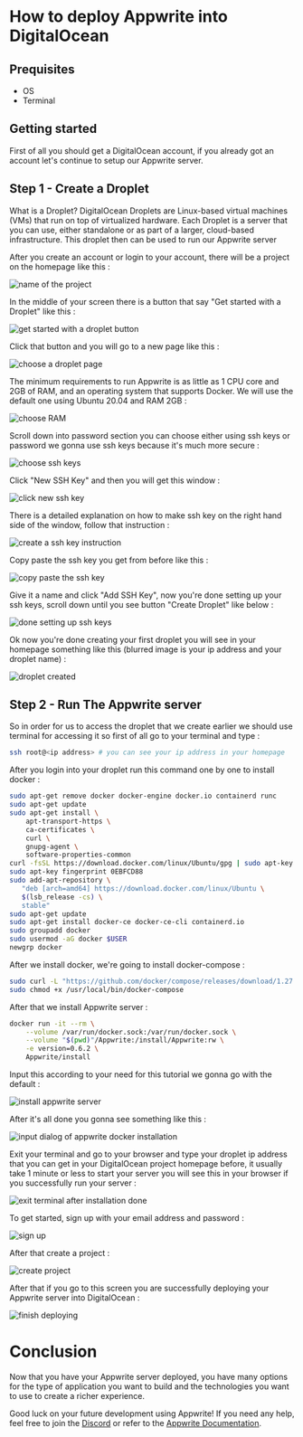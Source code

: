 # How to deploy Appwrite into DigitalOcean

## Prequisites

- OS 
- Terminal 

## Getting started

First of all you should get a DigitalOcean account, if you already got an account let's continue to setup our Appwrite server.

## Step 1 - Create a Droplet

What is a Droplet? DigitalOcean Droplets are Linux-based virtual machines (VMs) that run on top of virtualized hardware. Each Droplet is a server that you can use, either standalone or as part of a larger, cloud-based infrastructure.  This droplet then can be used to run our Appwrite server

After you create an account or login to your account, there will be a project on the homepage like this :

![name of the project](digitalocean-tutorial/1_project.png)

In the middle of your screen there is a button that say "Get started with a Droplet" like this :

![get started with a droplet button](digitalocean-tutorial/2_droplet.png)

Click that button and you will go to a new page like this :

![choose a droplet page](digitalocean-tutorial/3_choose.png)

The minimum requirements to run Appwrite is as little as 1 CPU core and 2GB of RAM, and an operating system that supports Docker. We will use the default one using Ubuntu 20.04 and RAM 2GB :

 ![choose RAM](digitalocean-tutorial/4_ram.png)
 
Scroll down into password section you can choose either using ssh keys or password we gonna use ssh keys because it's much more secure :

![choose ssh keys](digitalocean-tutorial/5_ssh.png)

Click "New SSH Key" and then you will get this window :

![click new ssh key](digitalocean-tutorial/6_keys.png)

There is a detailed explanation on how to make ssh key on the right hand side of the window, follow that instruction :

![create a ssh key instruction](digitalocean-tutorial/7_instruction.png)

Copy paste the ssh key you get from before like this :

![copy paste the ssh key](digitalocean-tutorial/8_copy.png)

Give it a name and click "Add SSH Key", now you're done setting up your ssh keys, scroll down until you see button "Create Droplet" like below :

![done setting up ssh keys](digitalocean-tutorial/9_done.png)

Ok now you're done creating your first droplet you will see in your homepage something like this (blurred image is your ip address and your droplet name) :

![droplet created](digitalocean-tutorial/10_complete.png)

## Step 2 - Run The Appwrite server

So in order for us to access the droplet that we create earlier we should use terminal for accessing it so first of all go to your terminal and type :

```bash
ssh root@<ip address> # you can see your ip address in your homepage
```

After you login into your droplet run this command one by one to install docker :

```bash
sudo apt-get remove docker docker-engine docker.io containerd runc
sudo apt-get update
sudo apt-get install \
    apt-transport-https \
    ca-certificates \
    curl \
    gnupg-agent \
    software-properties-common
curl -fsSL https://download.docker.com/linux/Ubuntu/gpg | sudo apt-key add -
sudo apt-key fingerprint 0EBFCD88
sudo add-apt-repository \
   "deb [arch=amd64] https://download.docker.com/linux/Ubuntu \
   $(lsb_release -cs) \
   stable"
sudo apt-get update
sudo apt-get install docker-ce docker-ce-cli containerd.io
sudo groupadd docker
sudo usermod -aG docker $USER
newgrp docker 
```

After we install docker, we're going to install docker-compose :

```bash
sudo curl -L "https://github.com/docker/compose/releases/download/1.27.4/docker-compose-$(uname -s)-$(uname -m)" -o /usr/local/bin/docker-compose
sudo chmod +x /usr/local/bin/docker-compose
```

After that we install Appwrite server :

```bash
docker run -it --rm \
    --volume /var/run/docker.sock:/var/run/docker.sock \
    --volume "$(pwd)"/Appwrite:/install/Appwrite:rw \
    -e version=0.6.2 \
    Appwrite/install
```

Input this according to your need for this tutorial we gonna go with the default :

![install appwrite server](digitalocean-tutorial/11_install.png)

After it's all done you gonna see something like this :

![input dialog of appwrite docker installation](digitalocean-tutorial/12_input.png)

Exit your terminal and go to your browser and type your droplet ip address that you can get in your DigitalOcean project homepage before, it usually take 1 minute or less to start your server you will see this in your browser if you successfully run your server :

![exit terminal after installation done](digitalocean-tutorial/13_exit.png)

To get started, sign up with your email address and password :

![sign up](digitalocean-tutorial/14_signup.png)

After that create a project :

![create project](digitalocean-tutorial/15_create.png)

After that if you go to this screen you are successfully deploying your Appwrite server into DigitalOcean :

![finish deploying](digitalocean-tutorial/16_finish.png)

# Conclusion

Now that you have your Appwrite server deployed, you have many options for the type of application you want to build and the technologies you want to use to create a richer experience.

Good luck on your future development using Appwrite! If you need any help, feel free to join the [Discord](https://Appwrite.io/discord) or refer to the [Appwrite Documentation](https://Appwrite.io/docs). 

